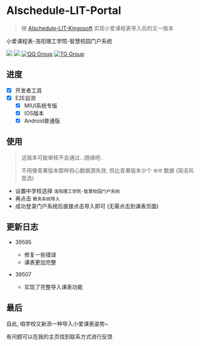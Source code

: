 # AIschedule-LIT-Portal
> 继 [AIschedule-LIT-Kingosoft](https://github.com/icepie/AIschedule-LIT-Kingosoft/) 实现小爱课程表导入后的又一版本

小爱课程表-洛阳理工学院-智慧校园门户系统

[![](https://img.shields.io/badge/dynamic/json?color=blue&label=%E5%BC%80%E5%8F%91%E8%80%85&query=%24.coderName&url=https%3A%2F%2Fopen-schedule.ai.xiaomi.com%2Fapi%2Fcoder%3Ftb_id%3D39595%26amp?style=plastic)](https://blog.icepie.net/)
![](https://img.shields.io/badge/dynamic/json?color=blueviolet&label=%E4%BD%BF%E7%94%A8%E4%BA%BA%E6%95%B0&query=%24.usedNum&url=https%3A%2F%2Fopen-schedule.ai.xiaomi.com%2Fapi%2Fcoder%3Ftb_id%3D39595%26amp?style=plastic)
[![QQ Group](https://img.shields.io/badge/QQ%20群-647027400-red.svg)](https://jq.qq.com/?_wv=1027&k=lz0XyN86)
[![TG Group](https://img.shields.io/badge/TG%20群-lit_edu-blue.svg)](https://t.me/lit_edu)

## 进度

- [X] 开发者工具
- [X] E2E自测 
  - [X] MIUI系统专版
  - [X] IOS版本
  - [X] Android普通版

## 使用

> 这版本可能审核不会通过...随缘吧..
> 
> 不用像青果版本那样担心数据源失效, 但比青果版本少个 `老师` 数据 (简洁风首选)

- 设置中学校选择 `洛阳理工学院-智慧校园门户系统`
- 再点击 `教务系统导入`
- 成功登录门户系统后直接点击导入即可 (无需点击到课表页面)

## 更新日志

- 39595
  - 修复一些错误
  - 课表更加完整

- 39507
  - 实现了完整导入课表功能

## 最后

自此, 咱学校又新添一种导入小爱课表姿势~

有问题可以在我的主页找到联系方式进行反馈

